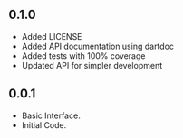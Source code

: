 
## 0.1.0

- Added LICENSE
- Added API documentation using dartdoc
- Added tests with 100% coverage
- Updated API for simpler development

## 0.0.1

- Basic Interface.
- Initial Code.